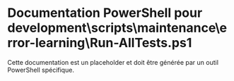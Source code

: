 # Documentation PowerShell pour development\scripts\maintenance\error-learning\Run-AllTests.ps1

Cette documentation est un placeholder et doit être générée par un outil PowerShell spécifique.
